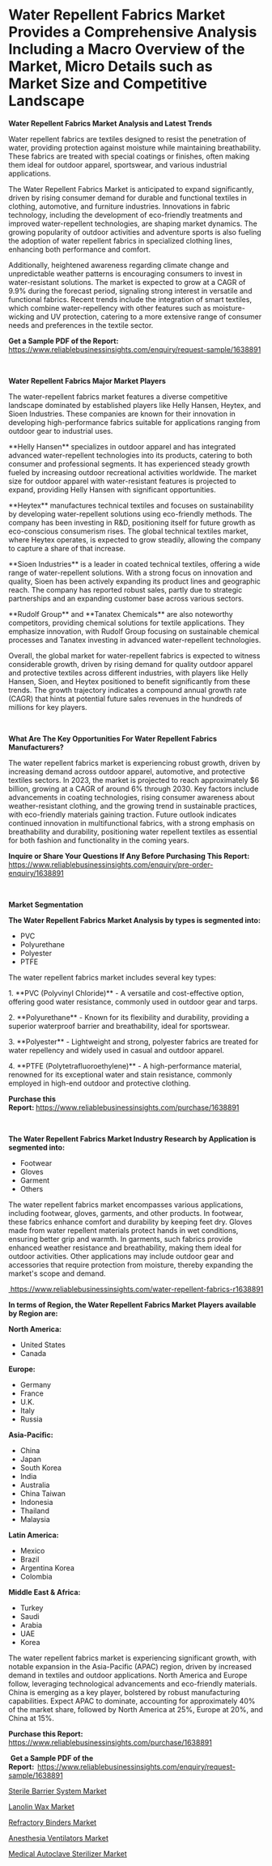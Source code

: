 <p><h1>Water Repellent Fabrics Market Provides a Comprehensive Analysis Including a Macro Overview of the Market, Micro Details such as Market Size and Competitive Landscape</h1></p><p><strong>Water Repellent Fabrics Market Analysis and Latest Trends</strong></p>
<p><p>Water repellent fabrics are textiles designed to resist the penetration of water, providing protection against moisture while maintaining breathability. These fabrics are treated with special coatings or finishes, often making them ideal for outdoor apparel, sportswear, and various industrial applications.</p><p>The Water Repellent Fabrics Market is anticipated to expand significantly, driven by rising consumer demand for durable and functional textiles in clothing, automotive, and furniture industries. Innovations in fabric technology, including the development of eco-friendly treatments and improved water-repellent technologies, are shaping market dynamics. The growing popularity of outdoor activities and adventure sports is also fueling the adoption of water repellent fabrics in specialized clothing lines, enhancing both performance and comfort.</p><p>Additionally, heightened awareness regarding climate change and unpredictable weather patterns is encouraging consumers to invest in water-resistant solutions. The market is expected to grow at a CAGR of 9.9% during the forecast period, signaling strong interest in versatile and functional fabrics. Recent trends include the integration of smart textiles, which combine water-repellency with other features such as moisture-wicking and UV protection, catering to a more extensive range of consumer needs and preferences in the textile sector.</p></p>
<p><strong>Get a Sample PDF of the Report:&nbsp;</strong> <a href="https://www.reliablebusinessinsights.com/enquiry/request-sample/1638891?utm_campaign=63&utm_medium=2&utm_source=Github&utm_content=ia&utm_term=08112024&utm_id=water-repellent-fabrics">https://www.reliablebusinessinsights.com/enquiry/request-sample/1638891</a></p>
<p>&nbsp;</p>
<p><strong>Water Repellent Fabrics Major Market Players</strong></p>
<p><p>The water-repellent fabrics market features a diverse competitive landscape dominated by established players like Helly Hansen, Heytex, and Sioen Industries. These companies are known for their innovation in developing high-performance fabrics suitable for applications ranging from outdoor gear to industrial uses.</p><p>**Helly Hansen** specializes in outdoor apparel and has integrated advanced water-repellent technologies into its products, catering to both consumer and professional segments. It has experienced steady growth fueled by increasing outdoor recreational activities worldwide. The market size for outdoor apparel with water-resistant features is projected to expand, providing Helly Hansen with significant opportunities.</p><p>**Heytex** manufactures technical textiles and focuses on sustainability by developing water-repellent solutions using eco-friendly methods. The company has been investing in R&D, positioning itself for future growth as eco-conscious consumerism rises. The global technical textiles market, where Heytex operates, is expected to grow steadily, allowing the company to capture a share of that increase.</p><p>**Sioen Industries** is a leader in coated technical textiles, offering a wide range of water-repellent solutions. With a strong focus on innovation and quality, Sioen has been actively expanding its product lines and geographic reach. The company has reported robust sales, partly due to strategic partnerships and an expanding customer base across various sectors.</p><p>**Rudolf Group** and **Tanatex Chemicals** are also noteworthy competitors, providing chemical solutions for textile applications. They emphasize innovation, with Rudolf Group focusing on sustainable chemical processes and Tanatex investing in advanced water-repellent technologies.</p><p>Overall, the global market for water-repellent fabrics is expected to witness considerable growth, driven by rising demand for quality outdoor apparel and protective textiles across different industries, with players like Helly Hansen, Sioen, and Heytex positioned to benefit significantly from these trends. The growth trajectory indicates a compound annual growth rate (CAGR) that hints at potential future sales revenues in the hundreds of millions for key players.</p></p>
<p>&nbsp;</p>
<p><strong>What Are The Key Opportunities For Water Repellent Fabrics Manufacturers?</strong></p>
<p><p>The water repellent fabrics market is experiencing robust growth, driven by increasing demand across outdoor apparel, automotive, and protective textiles sectors. In 2023, the market is projected to reach approximately $6 billion, growing at a CAGR of around 6% through 2030. Key factors include advancements in coating technologies, rising consumer awareness about weather-resistant clothing, and the growing trend in sustainable practices, with eco-friendly materials gaining traction. Future outlook indicates continued innovation in multifunctional fabrics, with a strong emphasis on breathability and durability, positioning water repellent textiles as essential for both fashion and functionality in the coming years.</p></p>
<p><strong>Inquire or Share Your Questions If Any Before Purchasing This Report:</strong> <a href="https://www.reliablebusinessinsights.com/enquiry/pre-order-enquiry/1638891?utm_campaign=63&utm_medium=2&utm_source=Github&utm_content=ia&utm_term=08112024&utm_id=water-repellent-fabrics">https://www.reliablebusinessinsights.com/enquiry/pre-order-enquiry/1638891</a></p>
<p>&nbsp;</p>
<p><strong>Market Segmentation</strong></p>
<p><strong>The Water Repellent Fabrics Market Analysis by types is segmented into:</strong></p>
<p><ul><li>PVC</li><li>Polyurethane</li><li>Polyester</li><li>PTFE</li></ul></p>
<p><p>The water repellent fabrics market includes several key types: </p><p>1. **PVC (Polyvinyl Chloride)** - A versatile and cost-effective option, offering good water resistance, commonly used in outdoor gear and tarps. </p><p>2. **Polyurethane** - Known for its flexibility and durability, providing a superior waterproof barrier and breathability, ideal for sportswear. </p><p>3. **Polyester** - Lightweight and strong, polyester fabrics are treated for water repellency and widely used in casual and outdoor apparel. </p><p>4. **PTFE (Polytetrafluoroethylene)** - A high-performance material, renowned for its exceptional water and stain resistance, commonly employed in high-end outdoor and protective clothing.</p></p>
<p><strong>Purchase this Report:&nbsp;</strong><a href="https://www.reliablebusinessinsights.com/purchase/1638891?utm_campaign=63&utm_medium=2&utm_source=Github&utm_content=ia&utm_term=08112024&utm_id=water-repellent-fabrics">https://www.reliablebusinessinsights.com/purchase/1638891</a></p>
<p>&nbsp;</p>
<p><strong>The Water Repellent Fabrics Market Industry Research by Application is segmented into:</strong></p>
<p><ul><li>Footwear</li><li>Gloves</li><li>Garment</li><li>Others</li></ul></p>
<p><p>The water repellent fabrics market encompasses various applications, including footwear, gloves, garments, and other products. In footwear, these fabrics enhance comfort and durability by keeping feet dry. Gloves made from water repellent materials protect hands in wet conditions, ensuring better grip and warmth. In garments, such fabrics provide enhanced weather resistance and breathability, making them ideal for outdoor activities. Other applications may include outdoor gear and accessories that require protection from moisture, thereby expanding the market's scope and demand.</p></p>
<p><a href="https://www.reliablebusinessinsights.com/water-repellent-fabrics-r1638891?utm_campaign=63&utm_medium=2&utm_source=Github&utm_content=ia&utm_term=08112024&utm_id=water-repellent-fabrics">&nbsp;https://www.reliablebusinessinsights.com/water-repellent-fabrics-r1638891</a></p>
<p><strong>In terms of Region, the Water Repellent Fabrics Market Players available by Region are:</strong></p>
<p>
    <p> <strong> North America: </strong>
        <ul>
            <li>United States</li>
            <li>Canada</li>
        </ul>
        </p> 
    <p> <strong> Europe: </strong>
        <ul>
            <li>Germany</li>
            <li>France</li>
            <li>U.K.</li>
            <li>Italy</li>
            <li>Russia</li>
        </ul>
        </p> 
    <p> <strong> Asia-Pacific: </strong>
        <ul>
            <li>China</li>
            <li>Japan</li>
            <li>South Korea</li>
            <li>India</li>
            <li>Australia</li>
            <li>China Taiwan</li>
            <li>Indonesia</li>
            <li>Thailand</li>
            <li>Malaysia</li>
        </ul>
        </p> 
    <p> <strong> Latin America: </strong>
        <ul>
            <li>Mexico</li>
            <li>Brazil</li>
            <li>Argentina Korea</li>
            <li>Colombia</li>
        </ul>
        </p> 
    <p> <strong> Middle East & Africa: </strong>
        <ul>
            <li>Turkey</li>
            <li>Saudi</li>
            <li>Arabia</li>
            <li>UAE</li>
            <li>Korea</li>
        </ul>
    </p>
    </p>
<p><p>The water repellent fabrics market is experiencing significant growth, with notable expansion in the Asia-Pacific (APAC) region, driven by increased demand in textiles and outdoor applications. North America and Europe follow, leveraging technological advancements and eco-friendly materials. China is emerging as a key player, bolstered by robust manufacturing capabilities. Expect APAC to dominate, accounting for approximately 40% of the market share, followed by North America at 25%, Europe at 20%, and China at 15%.</p></p>
<p><strong>Purchase this Report: </strong><a href="https://www.reliablebusinessinsights.com/purchase/1638891?utm_campaign=63&utm_medium=2&utm_source=Github&utm_content=ia&utm_term=08112024&utm_id=water-repellent-fabrics">https://www.reliablebusinessinsights.com/purchase/1638891</a></p>
<p>&nbsp;<strong>Get a Sample PDF of the Report:&nbsp;&nbsp;</strong><a href="https://www.reliablebusinessinsights.com/enquiry/request-sample/1638891?utm_campaign=63&utm_medium=2&utm_source=Github&utm_content=ia&utm_term=08112024&utm_id=water-repellent-fabrics">https://www.reliablebusinessinsights.com/enquiry/request-sample/1638891</a></p>
<p><strong></strong></p>
<p><p><a href="https://issuu.com/reportprime-2/docs/sterile-barrier-system-market-size-_ceb08af9614bff?utm_campaign=63&utm_medium=2&utm_source=Github&utm_content=ia&utm_term=08112024&utm_id=water-repellent-fabrics">Sterile Barrier System Market</a></p><p><a href="https://github.com/rovj3gerson/Market-Research-Report-List-1/blob/main/lanolin-wax-market.md?utm_campaign=63&utm_medium=2&utm_source=Github&utm_content=ia&utm_term=08112024&utm_id=water-repellent-fabrics">Lanolin Wax Market</a></p><p><a href="https://github.com/maq4brod/Market-Research-Report-List-1/blob/main/refractory-binders-market.md?utm_campaign=63&utm_medium=2&utm_source=Github&utm_content=ia&utm_term=08112024&utm_id=water-repellent-fabrics">Refractory Binders Market</a></p><p><a href="https://issuu.com/reportprime-2/docs/anesthesia-ventilators-market-size-_fd847246806812?utm_campaign=63&utm_medium=2&utm_source=Github&utm_content=ia&utm_term=08112024&utm_id=water-repellent-fabrics">Anesthesia Ventilators Market</a></p><p><a href="https://issuu.com/reportprime-2/docs/medical-autoclave-sterilizer-market_e5667cf751adef?utm_campaign=63&utm_medium=2&utm_source=Github&utm_content=ia&utm_term=08112024&utm_id=water-repellent-fabrics">Medical Autoclave Sterilizer Market</a></p></p>